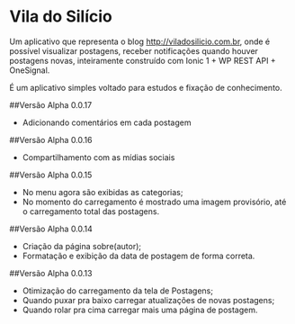 # Vila do Silício

Um aplicativo que representa o blog http://viladosilicio.com.br, onde é possível visualizar postagens, receber notificações quando houver postagens novas, inteiramente construído com Ionic 1 + WP REST API + OneSignal. 

É um aplicativo simples voltado para estudos e fixação de conhecimento. 

##Versão Alpha 0.0.17

- Adicionando comentários em cada postagem

##Versão Alpha 0.0.16

- Compartilhamento com as mídias sociais

##Versão Alpha 0.0.15

- No menu agora são exibidas as categorias;
- No momento do carregamento é mostrado uma imagem provisório, até o carregamento total das postagens.
 

##Versão Alpha 0.0.14

 - Criação da página sobre(autor); 
 - Formatação e exibição da data de postagem de forma correta.

##Versão Alpha 0.0.13 

 - Otimização do carregamento da tela de Postagens; 
 - Quando puxar pra baixo carregar atualizações de novas postagens;
 - Quando rolar pra cima carregar mais uma página de postagem.

